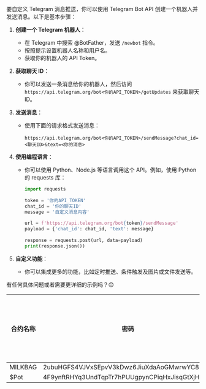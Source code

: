 要自定义 Telegram 消息推送，你可以使用 Telegram Bot API 创建一个机器人并发送消息。以下是基本步骤：

1. **创建一个 Telegram 机器人**：
    - 在 Telegram 中搜索 @BotFather，发送 `/newbot` 指令。
    - 按照提示设置机器人名称和用户名。
    - 获取你的机器人的 API Token。

2. **获取聊天 ID**：
    - 你可以发送一条消息给你的机器人，然后访问 `https://api.telegram.org/bot<你的API_TOKEN>/getUpdates` 来获取聊天 ID。

3. **发送消息**：
    - 使用下面的请求格式发送消息：
      ```
      https://api.telegram.org/bot<你的API_TOKEN>/sendMessage?chat_id=<聊天ID>&text=<你的消息>
      ```

4. **使用编程语言**：
    - 你可以使用 Python、Node.js 等语言调用这个 API。例如，使用 Python 的 requests 库：
      ```python
      import requests
 
      token = '你的API_TOKEN'
      chat_id = '你的聊天ID'
      message = '自定义消息内容'
 
      url = f'https://api.telegram.org/bot{token}/sendMessage'
      payload = {'chat_id': chat_id, 'text': message}
 
      response = requests.post(url, data=payload)
      print(response.json())
      ```

5. **自定义功能**：
    - 你可以集成更多的功能，比如定时推送、条件触发及图片或文件发送等。

有任何具体问题或者需要更详细的示例吗？😊

| 合约名称    | 密码                                           | 聪明钱购买次数 | 
|---------|----------------------------------------------|---------|
| MILKBAG | 2ubuHGFS4VJVxSEpvV3kDwz6JiuXdaAoGMwrwYC87tp8 | 1       |
| $Pot    | 4F9ynftRHYq3UndTqpTr7hPUUgpynCPiqHxJisqGtXjH | 1       |



